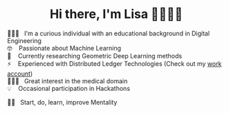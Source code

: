 <h1 align="center">Hi there, I'm Lisa 👋👩🏼‍💻</h1>

👩🏼‍🎓  &nbsp; I'm a curious individual with an educational background in Digital Engineering </br>
🤓     &nbsp;&nbsp;  Passionate about Machine Learning </br>
🔭     &nbsp;&nbsp;  Currently researching Geometric Deep Learning methods </br>
⚡      &nbsp;&nbsp;  Experienced with Distributed Ledger Technologies (Check out my [work account](https://github.com/LisaSchneider94?tab=overview&from=2019-08-01&to=2019-08-31)) </br>
👩🏼‍⚕️  &nbsp; Great interest in the medical domain </br>
💡     &nbsp;&nbsp;  Occasional participation in Hackathons </br>


💪🏼     &nbsp; Start, do, learn, improve Mentality </br>
